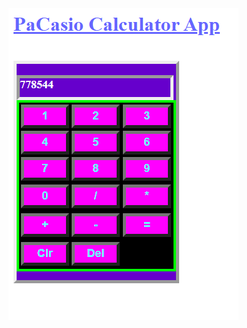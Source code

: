 ﻿<img src="https://github.com/Ngugisenior/Calculator/blob/master/Calculator/C%23pture.PNG" alt="Project Output">
